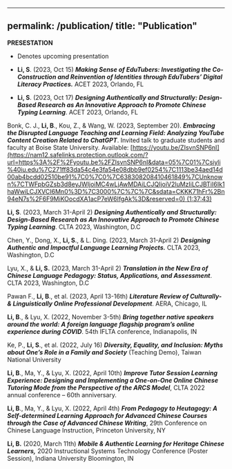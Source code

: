 
---
permalink: /publication/
title: "Publication"
---


**PRESESTATION**
* Denotes upcoming presentation

* **Li, S**. (2023, Oct 15) ***Making Sense of EduTubers: Investigating the Co-Construction and Reinvention of Identities through EduTubers’ Digital Literacy Practices.*** ACET 2023, Orlando, FL

* **Li, S**. (2023, Oct 17) ***Designing Authentically and Structurally: Design-Based Research as An Innovative Approach to Promote Chinese Typing Learning***. ACET 2023, Orlando, FL

Bonk, C. J., **Li, B**., Kou, Z., & Wang, W. (2023, September 20). ***Embracing the Disrupted Language Teaching and Learning Field: Analyzing YouTube Content Creation Related to ChatGPT***. Invited talk to graduate students and faculty at Boise State University. Available: [https://youtu.be/ZIsvnSNP6nI](https://nam12.safelinks.protection.outlook.com/?url=https%3A%2F%2Fyoutu.be%2FZIsvnSNP6nI&data=05%7C01%7Csiyli%40iu.edu%7C271ff83da54c4e3fa54e08dbb9ef0254%7C1113be34aed14d00ab4bcdd02510be91%7C0%7C0%7C638308208410461849%7CUnknown%7CTWFpbGZsb3d8eyJWIjoiMC4wLjAwMDAiLCJQIjoiV2luMzIiLCJBTiI6Ik1haWwiLCJXVCI6Mn0%3D%7C3000%7C%7C%7C&sdata=CKKK71hFr%2Bn94eN7s%2F6F9MiKOocdXA1acP7eW6IfgAk%3D&reserved=0) (1:37:43)

**Li, S**. (2023, March 31-April 2) ***Designing Authentically and Structurally: Design-Based Research as An Innovative Approach to Promote Chinese Typing Learning***. CLTA 2023, Washington, D.C

Chen, Y., Dong, X., **Li, S**., & L. Ding. (2023, March 31-April 2) ***Designing Authentic and Impactful Language Learning Projects.*** CLTA 2023, Washington, D.C

Lyu, X., & **Li, S.** (2023, March 31-April 2) ***Translation in the New Era of Chinese Language Pedagogy: Status, Applications, and Assessment***. CLTA 2023, Washington, D.C

Pawan F., **Li, B**., et al. (2023, April 13-16th) ***Literature Review of Culturally- & Linguistically
Online Professional Development***. AERA, Chicago, IL

**Li, B**., & Lyu, X. (2022, November 3-5th) ***Bring together native speakers around the world: A foreign language flagship program’s online experience during COVID***. 54th IFLTA conference, Indianapolis, IN 

Ke, P., **Li, S**., et al. (2022, July 16) ***Diversity, Equality, and Inclusion: Myths about One’s Role in a Family and Society*** (Teaching Demo), Taiwan National University 

**Li, B**., Ma, Y., & Lyu, X. (2022, April 10th) ***Improve Tutor Session Learning Experience: Designing and Implementing a One-on-One Online Chinese Tutoring Mode from the Perspective of the ARCS Model***, CLTA 2022 annual conference – 60th anniversary. 

**Li, B**., Ma, Y., & Lyu, X. (2022, April 4th) ***From Pedagogy to Heutagogy: A Self-determined Learning Approach for Advanced Chinese Courses through the Case of Advanced Chinese Writing***, 29th Conference on Chinese Language Instruction, Princeton University, NY 

**Li, B.** (2020, March 11th) ***Mobile & Authentic Learning for Heritage Chinese Learners,*** 2020 Instructional Systems Technology Conference (Poster Session), Indiana University Bloomington, IN
